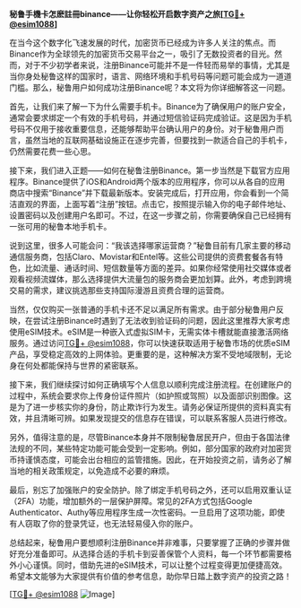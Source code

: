 **秘鲁手機卡怎麽註冊binance——让你轻松开启数字资产之旅[[TG💪+ @esim1088](https://t.me/s/esim1088)]**

在当今这个数字化飞速发展的时代，加密货币已经成为许多人关注的焦点。而Binance作为全球领先的加密货币交易平台之一，吸引了无数投资者的目光。然而，对于不少初学者来说，注册Binance可能并不是一件轻而易举的事情，尤其是当你身处秘鲁这样的国家时，语言、网络环境和手机号码等问题可能会成为一道道门槛。那么，秘鲁用户如何成功注册Binance呢？本文将为你详细解答这一问题。

首先，让我们来了解一下为什么需要手机卡。Binance为了确保用户的账户安全，通常会要求绑定一个有效的手机号码，并通过短信验证码完成验证。这是因为手机号码不仅用于接收重要信息，还能够帮助平台确认用户的身份。对于秘鲁用户而言，虽然当地的互联网基础设施正在逐步完善，但要找到一款适合自己的手机卡，仍然需要花费一些心思。

接下来，我们进入正题——如何在秘鲁注册Binance。第一步当然是下载官方应用程序。Binance提供了iOS和Android两个版本的应用程序，你可以从各自的应用商店中搜索“Binance”并下载最新版本。安装完成后，打开应用，你会看到一个简洁直观的界面，上面写着“注册”按钮。点击它，按照提示输入你的电子邮件地址、设置密码以及创建用户名即可。不过，在这一步骤之前，你需要确保自己已经拥有一张可用的秘鲁本地手机卡。

说到这里，很多人可能会问：“我该选择哪家运营商？”秘鲁目前有几家主要的移动通信服务商，包括Claro、Movistar和Entel等。这些公司提供的资费套餐各有特色，比如流量、通话时间、短信数量等方面的差异。如果你经常使用社交媒体或者观看视频流媒体，那么选择提供大流量包的服务商会更加划算。此外，考虑到跨境交易的需求，建议挑选那些支持国际漫游且资费合理的运营商。

当然，仅仅购买一张普通的手机卡还不足以满足所有需求。由于部分秘鲁用户反映，在尝试注册Binance时遇到了无法收到验证码的问题，因此这里推荐大家考虑使用eSIM技术。eSIM是一种嵌入式虚拟SIM卡，无需实体卡槽就能直接激活网络服务。通过访问[TG💪+ @esim1088](https://t.me/s/esim1088)，你可以快速获取适用于秘鲁市场的优质eSIM产品，享受稳定高效的上网体验。更重要的是，这种解决方案不受地域限制，无论身在何处都能保持与世界的紧密联系。

接下来，我们继续探讨如何正确填写个人信息以顺利完成注册流程。在创建账户的过程中，系统会要求你上传身份证件照片（如护照或驾照）以及面部识别图像。这是为了进一步核实你的身份，防止欺诈行为发生。请务必保证所提供的资料真实有效，并且清晰可辨。如果发现提交的信息存在错误，可以联系客服人员进行修改。

另外，值得注意的是，尽管Binance本身并不限制秘鲁居民开户，但由于各国法律法规的不同，某些特定功能可能会受到一定影响。例如，部分国家的政府对加密货币持谨慎态度，可能会出台相应的监管措施。因此，在开始投资之前，请务必了解当地的相关政策规定，以免造成不必要的麻烦。

最后，别忘了加强账户的安全防护。除了绑定手机号码之外，还可以启用双重认证（2FA）功能，增加额外的一层保护屏障。常见的2FA方式包括Google Authenticator、Authy等应用程序生成一次性密码。一旦启用了这项功能，即使有人窃取了你的登录凭证，也无法轻易侵入你的账户。

总结起来，秘鲁用户要想顺利注册Binance并非难事，只要掌握了正确的步骤并做好充分准备即可。从选择合适的手机卡到妥善保管个人资料，每一个环节都需要格外小心谨慎。同时，借助先进的eSIM技术，可以让整个过程变得更加便捷高效。希望本文能够为大家提供有价值的参考信息，助你早日踏上数字资产的投资之路！

[[TG💪+ @esim1088](https://t.me/s/esim1088) ![Image](https://i.postimg.cc/4NQfJmqS/Snipaste-2025-05-13-00-14-12.png)]